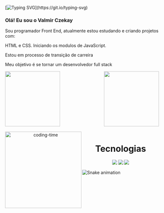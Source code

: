 [![Typing SVG](https://readme-typing-svg.demolab.com?font=Fira+Code&size=30&pause=1000&color=FCBA03&width=435&lines=Seja+bem+vindo!)](https://git.io/typing-svg)

### Olá! Eu sou o Valmir Czekay 

Sou programador Front End, atualmente estou estudando e criando projetos com:

HTML e CSS. Iniciando os modulos de JavaScript.

<p>Estou em processo de transição de carreira</p>

Meu objetivo é se tornar um desenvolvedor full stack

<div>
  <img  height="180em" src="https://github-readme-stats.vercel.app/api?username=valmirczekay&show_icons=true&theme=great-gatsby&include_all_commits=true&count_private=true"/>
  <img align="right" height="180em" src="https://github-readme-stats.vercel.app/api/top-langs/?username=valmirczekay&layout=compact&langs_count=16&theme=great-gatsby"/>
</div>

<div  align="center"> 
  <div style="display: inline_block"><br>
    <img align="left" height="250" alt="coding-time" src="code.gif">
    <h1 align="center">Tecnologias</h1>
    <img src="https://img.shields.io/badge/HTML5-E34F26?style=for-the-badge&logo=html5&logoColor=white">
    <img src="https://img.shields.io/badge/CSS3-1572B6?style=for-the-badge&logo=css3&logoColor=white">
    <img src="https://img.shields.io/badge/JavaScript-F7DF1E?style=for-the-badge&logo=javascript&logoColor=black">
    </div>

</div>
  
![Snake animation](https://github.com/ValmirCzekay/valmirczekay/blob/output/github-contribution-grid-snake.svg)

  
  
  
  
